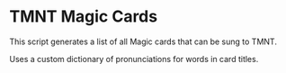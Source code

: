 # TMNT Magic Cards

This script generates a list of all Magic cards that can be sung to TMNT.

Uses a custom dictionary of pronunciations for words in card titles.